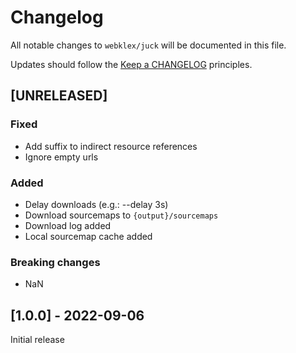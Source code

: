 # Changelog

All notable changes to `webklex/juck` will be documented in this file.

Updates should follow the [Keep a CHANGELOG](http://keepachangelog.com/) principles.


## [UNRELEASED]
### Fixed
- Add suffix to indirect resource references
- Ignore empty urls

### Added
- Delay downloads (e.g.: --delay 3s)
- Download sourcemaps to `{output}/sourcemaps`
- Download log added
- Local sourcemap cache added

### Breaking changes
- NaN

## [1.0.0] - 2022-09-06
Initial release
